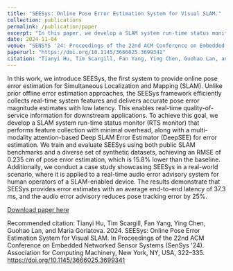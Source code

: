 ```yaml
---
title: "SEESys: Online Pose Error Estimation System for Visual SLAM."
collection: publications
permalink: /publication/paper
excerpt: "In this paper, we develop a SLAM system run-time status monitor (RTS monitor) that performs feature collection with minimal overhead, along with a multi-modality attention-based Deep SLAM Error Estimator (DeepSEE) for error estimation. "
date: 2024-11-04
venue: "SENSYS '24: Proceedings of the 22nd ACM Conference on Embedded Networked Sensor Systems"
paperurl: "https://doi.org/10.1145/3666025.3699341"
citation: "Tianyi Hu, Tim Scargill, Fan Yang, Ying Chen, Guohao Lan, and Maria Gorlatova. 2024. SEESys: Online Pose Error Estimation System for Visual SLAM. In Proceedings of the 22nd ACM Conference on Embedded Networked Sensor Systems (SenSys '24). Association for Computing Machinery, New York, NY, USA, 322–335. https://doi.org/10.1145/3666025.3699341"
---
```


In this work, we introduce SEESys, the first system to provide online pose error estimation for Simultaneous Localization and Mapping (SLAM). Unlike prior offline error estimation approaches, the SEESys framework efficiently collects real-time system features and delivers accurate pose error magnitude estimates with low latency. This enables real-time quality-of-service information for downstream applications. To achieve this goal, we develop a SLAM system run-time status monitor (RTS monitor) that performs feature collection with minimal overhead, along with a multi-modality attention-based Deep SLAM Error Estimator (DeepSEE) for error estimation. We train and evaluate SEESys using both public SLAM benchmarks and a diverse set of synthetic datasets, achieving an RMSE of 0.235 cm of pose error estimation, which is 15.8% lower than the baseline. Additionally, we conduct a case study showcasing SEESys in a real-world scenario, where it is applied to a real-time audio error advisory system for human operators of a SLAM-enabled device. The results demonstrate that SEESys provides error estimates with an average end-to-end latency of 37.3 ms, and the audio error advisory reduces pose tracking error by 25%.

[Download paper here](http://FANFANFAN2506.github.io/files/Sensys24.pdf)

Recommended citation: Tianyi Hu, Tim Scargill, Fan Yang, Ying Chen, Guohao Lan, and Maria Gorlatova. 2024. SEESys: Online Pose Error Estimation System for Visual SLAM. In Proceedings of the 22nd ACM Conference on Embedded Networked Sensor Systems (SenSys '24). Association for Computing Machinery, New York, NY, USA, 322–335. https://doi.org/10.1145/3666025.3699341